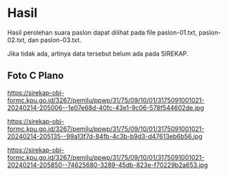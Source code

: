 # Hasil

Hasil perolehan suara paslon dapat dilihat pada file paslon-01.txt, paslon-02.txt, dan paslon-03.txt.

Jika tidak ada, artinya data tersebut belum ada pada SIREKAP.

## Foto C Plano

https://sirekap-obj-formc.kpu.go.id/3267/pemilu/ppwp/31/75/09/10/01/3175091001021-20240214-205006--1e07e68d-40fc-43e1-9c06-578f544602de.jpg

https://sirekap-obj-formc.kpu.go.id/3267/pemilu/ppwp/31/75/09/10/01/3175091001021-20240214-205135--99a13f7d-84fb-4c3b-b9d3-d47613eb6b56.jpg

https://sirekap-obj-formc.kpu.go.id/3267/pemilu/ppwp/31/75/09/10/01/3175091001021-20240214-205850--74625680-3289-45db-823e-f70229b2a653.jpg
